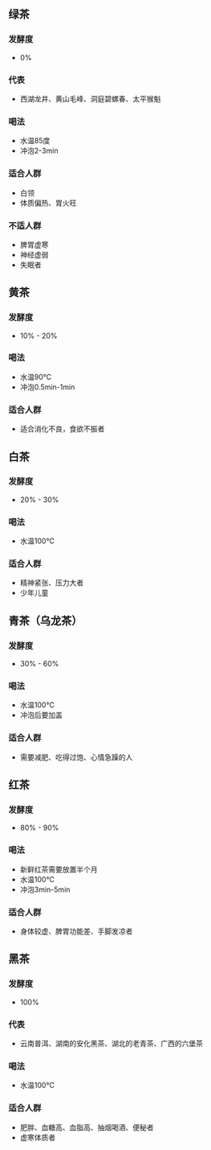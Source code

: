 ## 绿茶
### 发酵度
  - 0%
### 代表
  - 西湖龙井、黄山毛峰、洞庭碧螺春、太平猴魁
### 喝法
  - 水温85度
  - 冲泡2-3min
### 适合人群
  - 白领
  - 体质偏热、胃火旺
### 不适人群
  - 脾胃虚寒
  - 神经虚弱
  - 失眠者

## 黄茶
### 发酵度
  - 10% - 20%
### 喝法
  - 水温90℃
  - 冲泡0.5min-1min
### 适合人群
  - 适合消化不良，食欲不振者

## 白茶
### 发酵度
  - 20% - 30%
### 喝法
  - 水温100℃
### 适合人群
  - 精神紧张、压力大者
  - 少年儿童

## 青茶（乌龙茶）
### 发酵度
  - 30% - 60%
### 喝法
  - 水温100℃
  - 冲泡后要加盖
### 适合人群
  - 需要减肥、吃得过饱、心情急躁的人

## 红茶
### 发酵度
  - 80% - 90%
### 喝法
  - 新鲜红茶需要放置半个月
  - 水温100℃
  - 冲泡3min-5min
### 适合人群
  - 身体较虚、脾胃功能差、手脚发凉者

## 黑茶
### 发酵度
  - 100%
### 代表
  - 云南普洱、湖南的安化黑茶、湖北的老青茶、广西的六堡茶
### 喝法
  - 水温100℃
### 适合人群
  - 肥胖、血糖高、血脂高、抽烟喝酒、便秘者
  - 虚寒体质者

